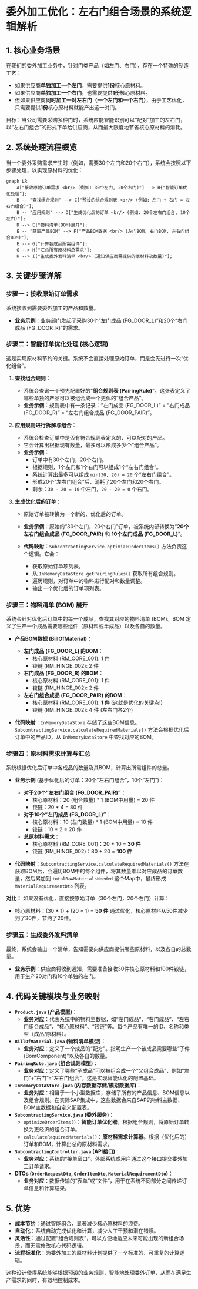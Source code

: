 
# 委外加工优化：左右门组合场景的系统逻辑解析

## 1. 核心业务场景

在我们的委外加工业务中，针对门类产品（如左门、右门），存在一个特殊的制造工艺：

*   如果供应商**单独加工一个左门**，需要提供**1份**核心原材料。
*   如果供应商**单独加工一个右门**，也需要提供**1份**核心原材料。
*   但如果供应商**同时加工一对左右门（一个左门和一个右门）**，由于工艺优化，只需要提供**1份**核心原材料就能产出这一对门。

目标：当公司需要采购多种门时，系统应能智能识别可以“配对”加工的左右门，以“左右门组合”的形式下单给供应商，从而最大限度地节省核心原材料的消耗。

## 2. 系统处理流程概览

当一个委外采购需求产生时（例如，需要30个左门和20个右门），系统会按照以下步骤处理，以实现原材料的优化：

```mermaid
graph LR
    A["接收原始订单需求 <br/> (例如: 30个左门, 20个右门)"] --> B{"智能订单优化处理"};
    B -- "查找组合规则" --> C["预设的组合规则表 <br/> (例如: 左门 + 右门 = 左右门组合)"];
    B -- "应用规则" --> D["生成优化后的订单 <br/> (例如: 20个左右门组合, 10个左门)"];
    D --> E{"物料清单(BOM)展开"};
    E -- "获取产品BOM" --> F["产品BOM数据 <br/> (左门BOM, 右门BOM, 左右门组合BOM)"];
    E --> G["计算各成品所需组件"];
    G --> H["汇总所有原材料总需求"];
    H --> I["生成委外发料清单 <br/> (通知供应商需提供的原材料及数量)"];
```

## 3. 关键步骤详解

### 步骤一：接收原始订单需求
系统接收到需要委外加工的产品和数量。
*   **业务示例**：业务部门发起了采购30个“左门成品 (FG_DOOR_L)”和20个“右门成品 (FG_DOOR_R)”的需求。

### 步骤二：智能订单优化处理 (核心逻辑)
这是实现原材料节约的关键。系统不会直接处理原始订单，而是会先进行一次“优化组合”。

1.  **查找组合规则**：
    *   系统会查询一个预先配置好的“**组合规则表 (PairingRule)**”。这张表定义了哪些单独的产品可以被组合成一个更优的“组合产品”。
    *   **业务示例**：规则表中有一条记录：“左门成品 (FG_DOOR_L)” + “右门成品 (FG_DOOR_R)” = “左右门组合成品 (FG_DOOR_PAIR)”。

2.  **应用规则进行拆解与组合**：
    *   系统会检查订单中是否有符合规则表定义的、可以配对的产品。
    *   它会计算出根据现有数量，最多可以形成多少个“组合产品”。
    *   **业务示例**：
        *   订单中有30个左门，20个右门。
        *   根据规则，1个左门和1个右门可以组成1个“左右门组合”。
        *   系统计算出最多可以组成 `min(30, 20) = 20` 个“左右门组合”。
        *   形成20个“左右门组合”后，消耗了20个左门和20个右门。
        *   剩余：`30 - 20 = 10` 个左门，`20 - 20 = 0` 个右门。

3.  **生成优化后的订单**：
    *   原始订单被转换为一个新的、优化后的订单。
    *   **业务示例**：原始的“30个左门，20个右门”订单，被系统内部转换为“**20个左右门组合成品 (FG_DOOR_PAIR)** 和 **10个左门成品 (FG_DOOR_L)**”。

    *   **代码映射**：`SubcontractingService.optimizeOrderItems()` 方法负责这个逻辑。它会：
        *   获取原始订单项列表。
        *   从 `InMemoryDataStore.getPairingRules()` 获取所有组合规则。
        *   遍历规则，对订单中的物料进行配对和数量调整。
        *   输出一个优化后的订单项列表。

### 步骤三：物料清单 (BOM) 展开
系统会针对优化后订单中的每一个成品，查找其对应的物料清单 (BOM)。BOM 定义了生产一个成品需要哪些组件（原材料或半成品）以及各自的数量。

*   **产品BOM数据 (BillOfMaterial)**：
    *   **左门成品 (FG_DOOR_L) 的BOM**：
        *   核心原材料 (RM_CORE_001): 1 件
        *   铰链 (RM_HINGE_002): 2 件
    *   **右门成品 (FG_DOOR_R) 的BOM**：
        *   核心原材料 (RM_CORE_001): 1 件
        *   铰链 (RM_HINGE_002): 2 件
    *   **左右门组合成品 (FG_DOOR_PAIR) 的BOM**：
        *   核心原材料 (RM_CORE_001): **1 件** (这就是优化的关键点!)
        *   铰链 (RM_HINGE_002): 4 件 (左右门各2个)

*   **代码映射**：`InMemoryDataStore` 存储了这些BOM信息。`SubcontractingService.calculateRequiredMaterials()` 方法会根据优化后订单中的产品ID，从 `InMemoryDataStore` 中查找对应的BOM。

### 步骤四：原材料需求计算与汇总
系统根据优化后订单中各成品的数量及其BOM，计算出所需组件的总量。

*   **业务示例** (基于优化后的订单：20个“左右门组合”，10个“左门”)：
    *   **对于20个“左右门组合 (FG_DOOR_PAIR)”**：
        *   核心原材料：20 (组合数量) * 1 (BOM中用量) = 20 件
        *   铰链：20 * 4 = 80 件
    *   **对于10个“左门成品 (FG_DOOR_L)”**：
        *   核心原材料：10 (左门数量) * 1 (BOM中用量) = 10 件
        *   铰链：10 * 2 = 20 件
    *   **总原材料需求**：
        *   核心原材料 (RM_CORE_001)：20 + 10 = **30 件**
        *   铰链 (RM_HINGE_002)：80 + 20 = **100 件**

*   **代码映射**：`SubcontractingService.calculateRequiredMaterials()` 方法在获取BOM后，会遍历BOM中的每个组件，将其数量乘以对应成品的订单数量，然后累加到 `totalRawMaterialsNeeded` 这个Map中，最终形成 `MaterialRequirementDto` 列表。

**对比：** 如果没有优化，直接按原始订单（30个左门，20个右门）计算：
*   核心原材料：(30 * 1) + (20 * 1) = **50 件**
通过优化，核心原材料从50件减少到了30件，节约了20件。

### 步骤五：生成委外发料清单
最终，系统会输出一个清单，告知需要向供应商提供哪些原材料，以及各自的总数量。
*   **业务示例**：供应商将收到通知，需要准备接收30件核心原材料和100件铰链，用于生产20对门和10个单独的左门。

## 4. 代码关键模块与业务映射

*   **`Product.java` (产品模型)**：
    *   **业务对应**：代表系统中的物料主数据，如“左门成品”、“右门成品”、“左右门组合成品”、“核心原材料”、“铰链”等。每个产品有唯一的ID、名称和类型（成品/原材料）。
*   **`BillOfMaterial.java` (物料清单模型)**：
    *   **业务对应**：定义了一个成品的“配方”。指明生产一个该成品需要哪些“子件 (BomComponent)”以及各自的数量。
*   **`PairingRule.java` (组合规则模型)**：
    *   **业务对应**：定义了哪些“子成品”可以被组合成一个“父组合成品”，例如“左门”+“右门”=“左右门组合”。这是实现智能优化的配置基础。
*   **`InMemoryDataStore.java` (内存数据存储/模拟数据库)**：
    *   **业务对应**：相当于一个小型数据库，存储了所有的产品信息、BOM信息以及组合规则。在实际SAP集成中，这些数据会来自SAP的物料主数据、BOM主数据和自定义配置表。
*   **`SubcontractingService.java` (委外服务)**：
    *   `optimizeOrderItems()`：**智能订单优化器**。根据组合规则，将原始订单转换为更经济的组合订单。
    *   `calculateRequiredMaterials()`：**原材料需求计算器**。根据（优化后的）订单和BOM，计算出总的原材料需求。
*   **`SubcontractingController.java` (API接口)**：
    *   **业务对应**：系统的“接单窗口”。外部系统或用户通过这个接口提交委外加工订单请求。
*   **DTOs (`OrderRequestDto`, `OrderItemDto`, `MaterialRequirementDto`)**：
    *   **业务对应**：数据传输的“表单”或“文件”，用于在系统不同部分之间传递订单信息和计算结果。

## 5. 优势

*   **成本节约**：通过智能组合，显著减少核心原材料的浪费。
*   **自动化**：系统自动完成优化和计算，减少人工干预和潜在错误。
*   **灵活性**：通过配置“组合规则表”，可以方便地适应未来可能出现的新组合场景，而无需修改核心代码逻辑。
*   **流程标准化**：为委外加工的原材料计划提供了一个标准的、可重复的计算逻辑。

这种设计使得系统能够根据预设的业务规则，智能地处理委外订单，从而在满足生产需求的同时，有效地控制成本。
```。